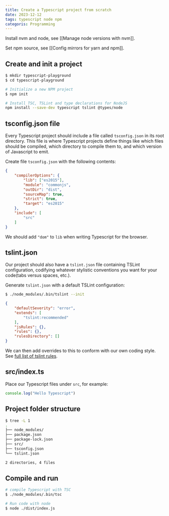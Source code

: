```yaml
---
title: Create a Typescript project from scratch
date: 2023-12-12
tags: typescript node npm
categoris: Programming
---
```



Install nvm and node, see [[Manage node versions with nvm]].

Set npm source, see [[Config mirrors for yarn and npm]].

## Create and init a project

```bash
$ mkdir typescript-playground
$ cd typescript-playground

# Initialize a new NPM project
$ npm init

# Install TSC, TSLint and type declarations for NodeJS
npm install --save-dev typescript tslint @types/node
```

## tsconfig.json file

Every Typescript project should include a file called `tsconfig.json` in its root directory. This file is where Typescript projects define things like which files should be compiled, which directory to compile them to, and which version of Javascript to emit.

Create file `tsconfig.json` with the following contents:

```json
{
    "compilerOptions": {
        "lib": ["es2015"],
        "module": "commonjs",
        "outDir": "dist",
        "sourceMap": true,
        "strict": true,
        "target": "es2015"
    },
    "include": [
        "src"
    ]
}
```

We should add `"dom"` to `lib` when writing Typescript for the browser.

## tslint.json

Our project should also have a `tslint.json` file containing TSLint configuration, codifying whatever stylistic conventions you want for your code(tabs versus spaces, etc.).

Generate `tslint.json` with  a default TSLint configuration:

```bash
$ ./node_modules/.bin/tslint --init
```

```json
{
    "defaultSeverity": "error",
    "extends": [
        "tslint:recommended"
    ],
    "jsRules": {},
    "rules": {},
    "rulesDirectory": []
}
```

We can then add overrides to this to conform with our own coding style.  See [full list of tslint rules](https://palantir.github.io/tslint/rules/).

## src/index.ts

Place our Typescript files under `src`, for example:

```typescript
console.log("Hello Typescript")
```

## Project folder structure

```bash
$ tree -L 1
.
├── node_modules/
├── package.json
├── package-lock.json
├── src/
├── tsconfig.json
└── tslint.json

2 directories, 4 files
```

## Compile and run

```bash
# compile Typescript with TSC
$ ./node_modules/.bin/tsc

# Run code with node
$ node ./dist/index.js
```